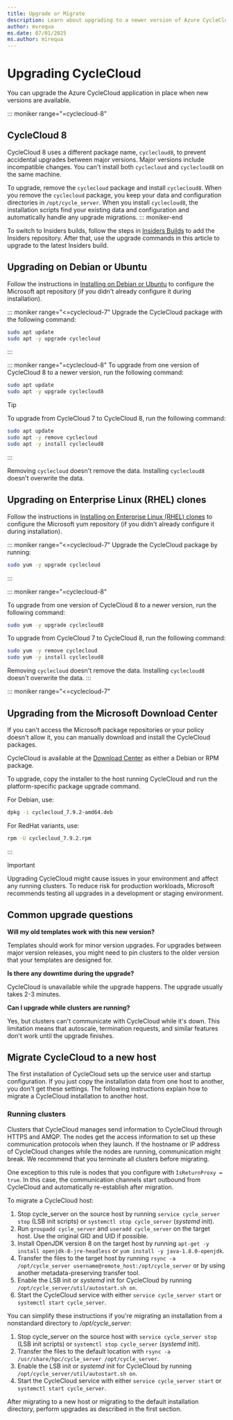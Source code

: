 ```yaml
---
title: Upgrade or Migrate
description: Learn about upgrading to a newer version of Azure CycleCloud or migrating to a new host. You can upgrade in place as new versions become available.
author: mvrequa
ms.date: 07/01/2025
ms.author: mirequa
---
```


# Upgrading CycleCloud

You can upgrade the Azure CycleCloud application in place when new versions are available.

::: moniker range="=cyclecloud-8"

## CycleCloud 8

CycleCloud 8 uses a different package name, `cyclecloud8`, to prevent accidental upgrades between major versions. Major versions include incompatible changes. You can't install both `cyclecloud` and `cyclecloud8` on the same machine.

To upgrade, remove the `cyclecloud` package and install `cyclecloud8`. When you remove the `cyclecloud` package, you keep your data and configuration directories in `/opt/cycle_server`. When you install `cyclecloud8`, the installation scripts find your existing data and configuration and automatically handle any upgrade migrations.
::: moniker-end

To switch to Insiders builds, follow the steps in 
[Insiders Builds](./install-manual.md#insiders-builds) to add the Insiders repository. After that, use the upgrade commands in this article to upgrade to the latest Insiders build.

## Upgrading on Debian or Ubuntu

Follow the instructions in [Installing on Debian or Ubuntu](./install-manual.md#installing-on-debian-or-ubuntu) to configure the Microsoft apt repository (if you didn't already configure it during installation).

::: moniker range="<=cyclecloud-7"
Upgrade the CycleCloud package with the following command:

```bash
sudo apt update
sudo apt -y upgrade cyclecloud
```
:::

::: moniker range="=cyclecloud-8"
To upgrade from one version of CycleCloud 8 to a newer version, run the following command:
```bash
sudo apt update
sudo apt -y upgrade cyclecloud8
```

> [!TIP]
> To upgrade from CycleCloud 7 to CycleCloud 8, run the following command:

```bash
sudo apt update
sudo apt -y remove cyclecloud
sudo apt -y install cyclecloud8
```
:::

Removing `cyclecloud` doesn't remove the data. Installing `cyclecloud8` doesn't overwrite the data.

## Upgrading on Enterprise Linux (RHEL) clones

Follow the instructions in [Installing on Enterprise Linux (RHEL) clones](./install-manual.md#installing-on-enterprise-linux-rhel-clones) to configure the Microsoft yum repository (if you didn't already configure it during installation).

::: moniker range="<=cyclecloud-7"
Upgrade the CycleCloud package by running:

```bash
sudo yum -y upgrade cyclecloud
```
:::

::: moniker range="=cyclecloud-8"

To upgrade from one version of CycleCloud 8 to a newer version, run the following command:
```bash
sudo yum -y upgrade cyclecloud8
```

To upgrade from CycleCloud 7 to CycleCloud 8, run the following command:

```bash
sudo yum -y remove cyclecloud
sudo yum -y install cyclecloud8
```

Removing `cyclecloud` doesn't remove the data. Installing `cyclecloud8` doesn't overwrite the data.
:::

::: moniker range="<=cyclecloud-7"
## Upgrading from the Microsoft Download Center

If you can't access the Microsoft package repositories or your policy doesn't allow it, you can manually download and install the CycleCloud packages.

CycleCloud is available at the [Download Center](https://www.microsoft.com/download/details.aspx?id=57182) as either a Debian or RPM package.

To upgrade, copy the installer to the host running CycleCloud and run the platform-specific package upgrade command.

For Debian, use:

```bash
dpkg -i cyclecloud_7.9.2-amd64.deb
```

For RedHat variants, use:

```bash
rpm -U cyclecloud_7.9.2.rpm
```
::: 

> [!IMPORTANT]
> Upgrading CycleCloud might cause issues in your environment and affect any running clusters. To reduce risk for production workloads, Microsoft recommends testing all upgrades in a development or staging environment.

## Common upgrade questions

**Will my old templates work with this new version?**

Templates should work for minor version upgrades. For upgrades between major version releases, you might need to pin clusters to the older version that your templates are designed for.

**Is there any downtime during the upgrade?**

CycleCloud is unavailable while the upgrade happens. The upgrade usually takes 2-3 minutes.

**Can I upgrade while clusters are running?**

Yes, but clusters can't communicate with CycleCloud while it's down. This limitation means that autoscale, termination requests, and similar features don't work until the upgrade finishes.

## Migrate CycleCloud to a new host

The first installation of CycleCloud sets up the service user and startup configuration. If you just copy the installation data from one host to another, you don't get these settings. The following instructions explain how to migrate a CycleCloud installation to another host.

### Running clusters

Clusters that CycleCloud manages send information to CycleCloud through HTTPS and AMQP. The nodes get the access information to set up these communication protocols when they launch. If the hostname or IP address of CycleCloud changes while the nodes are running, communication might break. We recommend that you terminate all clusters before migrating.

One exception to this rule is nodes that you configure with `IsReturnProxy = true`. In this case, the communication channels start outbound from CycleCloud and automatically re-establish after migration.

To migrate a CycleCloud host:

1. Stop cycle_server on the source host by running `service cycle_server stop` (LSB init scripts) or `systemctl stop cycle_server` (*systemd* init).
1. Run `groupadd cycle_server` and `useradd cycle_server` on the target host. Use the original GID and UID if possible.
1. Install OpenJDK version 8 on the target host by running `apt-get -y install openjdk-8-jre-headless` or `yum install -y java-1.8.0-openjdk`.
1. Transfer the files to the target host by running `rsync -a /opt/cycle_server username@remote_host:/opt/cycle_server` or by using another metadata-preserving transfer tool.
1. Enable the LSB init or *systemd* init for CycleCloud by running `/opt/cycle_server/util/autostart.sh on`.
1. Start the CycleCloud service with either `service cycle_server start` or `systemctl start cycle_server`.

You can simplify these instructions if you're migrating an installation from a nonstandard directory to _/opt/cycle_server_:

1. Stop cycle_server on the source host with `service cycle_server stop` (LSB init scripts) or `systemctl stop cycle_server` (*systemd* init).
1. Transfer the files to the default location with `rsync -a /usr/share/hpc/cycle_server /opt/cycle_server`.
1. Enable the LSB init or *systemd* init for CycleCloud by running `/opt/cycle_server/util/autostart.sh on`.
1. Start the CycleCloud service with either `service cycle_server start` or `systemctl start cycle_server`.

After migrating to a new host or migrating to the default installation directory, perform upgrades as described in the first section.
